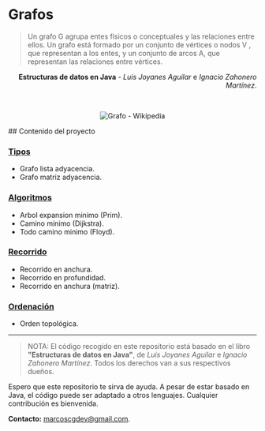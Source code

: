 # Grafos

>Un grafo G agrupa entes físicos o conceptuales y las relaciones entre ellos. Un grafo está formado por un conjunto de vértices o nodos V , que representan a los entes, y un conjunto de arcos A, que representan las relaciones entre vértices.

<p align="right"><b>Estructuras de datos en Java</b> - <i>Luis Joyanes Aguilar</i> e <i>Ignacio Zahonero Martínez</i>.</p>
<br/>

<p align="center"><img src="https://upload.wikimedia.org/wikipedia/commons/thumb/5/5b/6n-graf.svg/200px-6n-graf.svg.png" alt="Grafo - Wikipedia"/></p>
## Contenido del proyecto

### [Tipos](https://github.com/mcalvog/estructuras-datos/tree/master/Grafos/src/grafos/tipos)

 - Grafo lista adyacencia.
 - Grafo matriz adyacencia.

### [Algoritmos](https://github.com/mcalvog/estructuras-datos/tree/master/Grafos/src/grafos/algoritmos)

 - Arbol expansion minimo (Prim).
 - Camino minimo (Dijkstra).
 - Todo camino minimo (Floyd).

### [Recorrido](https://github.com/mcalvog/estructuras-datos/tree/master/Grafos/src/grafos/recorrido)

 - Recorrido en anchura.
 - Recorrido en profundidad.
 - Recorrido en anchura (matriz).

### [Ordenación](https://github.com/mcalvog/estructuras-datos/tree/master/Grafos/src/grafos/orden)

 - Orden topológica.

---

> NOTA: El código recogido en este repositorio está basado en el libro **"Estructuras de datos en Java"**, de _Luis Joyanes Aguilar_ e _Ignacio Zahonero Martínez_. Todos los derechos van a sus respectivos dueños.

Espero que este repositorio te sirva de ayuda. A pesar de estar basado en Java, el código puede ser adaptado a otros lenguajes. Cualquier contribución es bienvenida.

**Contacto:** [marcoscgdev@gmail.com](mailto:marcoscgdev@gmail.com).